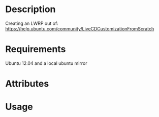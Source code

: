 Description
===========

Creating an LWRP out of:
https://help.ubuntu.com/community/LiveCDCustomizationFromScratch

Requirements
============

Ubuntu 12.04 and a local ubuntu mirror

Attributes
==========

Usage
=====

